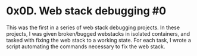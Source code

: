 # 0x0D. Web stack debugging #0

This was the first in a series of web stack debugging projects. In these projects, I was given broken/bugged webstacks in isolated containers, and tasked with fixing the web stack to a working state. For each task, I wrote a script automating the commands necessary to fix the web stack.
